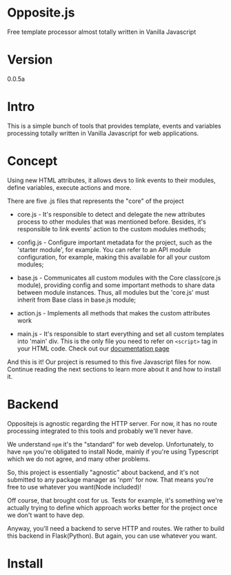 # Opposite.js

Free template processor almost totally written in Vanilla Javascript

# Version
0.0.5a

# Intro

This is a simple bunch of tools that provides template, events and
variables processing totally written in Vanilla Javascript for web applications. 

# Concept

Using new HTML attributes, it allows devs to link events to their modules, 
define variables, execute actions and more.

There are five .js files that represents the "core" of the project

 * core.js - It's responsible to detect and delegate the new attributes process to other modules
 that was mentioned before. Besides, it's responsible to link events' action to the custom 
 modules methods;


 * config.js - Configure important metadata for the project, such as the 'starter module', for
 example. You can refer to an API module configuration, for example, making this available for all your 
 custom modules; 


 * base.js - Communicates all custom modules with the Core class(core.js module), providing config 
 and some important methods to share data between module instances. Thus, all modules but the 'core.js' must 
 inherit from Base class in base.js module;


 * action.js - Implements all methods that makes the custom attributes work


 * main.js - It's responsible to start everything and set all custom templates into 'main' div. This is the only
 file you need to refer on `<script>` tag in your HTML code. Check out our [documentation page]()


And this is it! Our project is resumed to this five Javascript files for now. Continue reading the next sections to
learn more about it and how to install it.


# Backend

Oppositejs is agnostic regarding the HTTP server. For now, it has no route processing
integrated to this tools and probably we'll never have. 

We understand `npm` it's the "standard" for web develop. Unfortunately, to have `npm`
you're obligated to install Node, mainly if you're using Typescript which we 
do not agree, and many other problems.

So, this project is essentially "agnostic" about backend, and it's not submitted to any 
package manager as 'npm' for now. That means you're free to use whatever you 
want(Node included)!

Off course, that brought cost for us. Tests for example, it's something we're actually 
trying to define which approach works better for the project once we don't want to have
dep. 

Anyway, you'll need a backend to serve HTTP and routes. We rather to build this backend
in Flask(Python). But again, you can use whatever you want.



# Install





